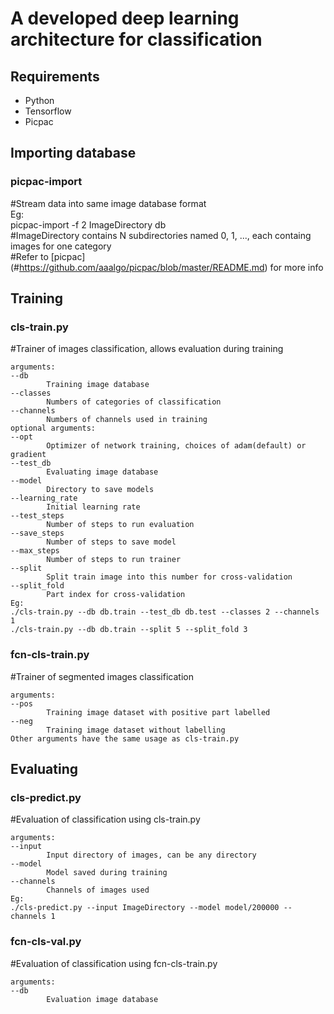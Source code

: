 # A developed deep learning architecture for classification

## Requirements
- Python
- Tensorflow
- Picpac

## Importing database
### picpac-import
#Stream data into same image database format  
Eg:  
picpac-import -f 2 ImageDirectory db  
#ImageDirectory contains N subdirectories named 0, 1, ..., each containg images for one category  
#Refer to [picpac] (#https://github.com/aaalgo/picpac/blob/master/README.md) for more info  

## Training
### cls-train.py
#Trainer of images classification, allows evaluation during training
```
arguments:  
--db  
		Training image database  
--classes  
		Numbers of categories of classification  
--channels  
		Numbers of channels used in training  
optional arguments:  
--opt  
        Optimizer of network training, choices of adam(default) or gradient  
--test_db  
        Evaluating image database  
--model  
        Directory to save models  
--learning_rate  
		Initial learning rate  
--test_steps  
		Number of steps to run evaluation  
--save_steps   
		Number of steps to save model  
--max_steps  
		Number of steps to run trainer  
--split  
		Split train image into this number for cross-validation  
--split_fold  
		Part index for cross-validation  
Eg:   
./cls-train.py --db db.train --test_db db.test --classes 2 --channels 1  
./cls-train.py --db db.train --split 5 --split_fold 3  
```
### fcn-cls-train.py
#Trainer of segmented images classification  
```
arguments:  
--pos  
		Training image dataset with positive part labelled  
--neg  
		Training image dataset without labelling  
Other arguments have the same usage as cls-train.py  
```
## Evaluating
### cls-predict.py
#Evaluation of classification using cls-train.py  
```
arguments:  
--input  
		Input directory of images, can be any directory  
--model  
		Model saved during training  
--channels  
		Channels of images used  
Eg:  
./cls-predict.py --input ImageDirectory --model model/200000 --channels 1  
```
### fcn-cls-val.py
#Evaluation of classification using fcn-cls-train.py  
```
arguments:  
--db  
		Evaluation image database  
```

